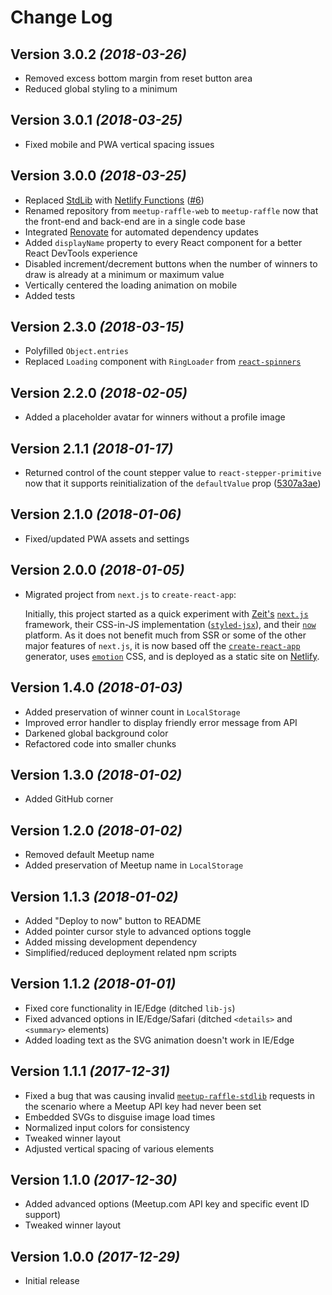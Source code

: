 # Change Log

## Version 3.0.2 _(2018-03-26)_

- Removed excess bottom margin from reset button area
- Reduced global styling to a minimum

## Version 3.0.1 _(2018-03-25)_

- Fixed mobile and PWA vertical spacing issues

## Version 3.0.0 _(2018-03-25)_

- Replaced [StdLib][stdlib] with [Netlify Functions][netlify-functions]
  ([#6](https://github.com/wKovacs64/meetup-raffle/pull/6))
- Renamed repository from `meetup-raffle-web` to `meetup-raffle` now that the
  front-end and back-end are in a single code base
- Integrated [Renovate][renovate] for automated dependency updates
- Added `displayName` property to every React component for a better React
  DevTools experience
- Disabled increment/decrement buttons when the number of winners to draw is
  already at a minimum or maximum value
- Vertically centered the loading animation on mobile
- Added tests

## Version 2.3.0 _(2018-03-15)_

- Polyfilled `Object.entries`
- Replaced `Loading` component with `RingLoader` from
  [`react-spinners`][react-spinners]

## Version 2.2.0 _(2018-02-05)_

- Added a placeholder avatar for winners without a profile image

## Version 2.1.1 _(2018-01-17)_

- Returned control of the count stepper value to `react-stepper-primitive` now
  that it supports reinitialization of the `defaultValue` prop
  ([5307a3ae][5307a3ae])

## Version 2.1.0 _(2018-01-06)_

- Fixed/updated PWA assets and settings

## Version 2.0.0 _(2018-01-05)_

- Migrated project from `next.js` to `create-react-app`:

  Initially, this project started as a quick experiment with [Zeit's][zeit]
  [`next.js`][next.js] framework, their CSS-in-JS implementation
  ([`styled-jsx`][styled-jsx]), and their [`now`][now] platform. As it does not
  benefit much from SSR or some of the other major features of `next.js`, it is
  now based off the [`create-react-app`][cra] generator, uses
  [`emotion`][emotion] CSS, and is deployed as a static site on
  [Netlify][netlify].

## Version 1.4.0 _(2018-01-03)_

- Added preservation of winner count in `LocalStorage`
- Improved error handler to display friendly error message from API
- Darkened global background color
- Refactored code into smaller chunks

## Version 1.3.0 _(2018-01-02)_

- Added GitHub corner

## Version 1.2.0 _(2018-01-02)_

- Removed default Meetup name
- Added preservation of Meetup name in `LocalStorage`

## Version 1.1.3 _(2018-01-02)_

- Added "Deploy to now" button to README
- Added pointer cursor style to advanced options toggle
- Added missing development dependency
- Simplified/reduced deployment related npm scripts

## Version 1.1.2 _(2018-01-01)_

- Fixed core functionality in IE/Edge (ditched `lib-js`)
- Fixed advanced options in IE/Edge/Safari (ditched `<details>` and `<summary>`
  elements)
- Added loading text as the SVG animation doesn't work in IE/Edge

## Version 1.1.1 _(2017-12-31)_

- Fixed a bug that was causing invalid
  [`meetup-raffle-stdlib`][meetup-raffle-stdlib] requests in the scenario where
  a Meetup API key had never been set
- Embedded SVGs to disguise image load times
- Normalized input colors for consistency
- Tweaked winner layout
- Adjusted vertical spacing of various elements

## Version 1.1.0 _(2017-12-30)_

- Added advanced options (Meetup.com API key and specific event ID support)
- Tweaked winner layout

## Version 1.0.0 _(2017-12-29)_

- Initial release

[meetup-raffle-stdlib]: https://github.com/wKovacs64/meetup-raffle-stdlib
[zeit]: https://zeit.co/
[next.js]: https://github.com/zeit/next.js/
[styled-jsx]: https://github.com/zeit/styled-jsx
[now]: https://zeit.co/now
[cra]: https://github.com/facebookincubator/create-react-app
[emotion]: https://emotion.sh/
[netlify]: https://www.netlify.com/
[5307a3ae]:
  https://github.com/wKovacs64/meetup-raffle/commit/5307a3ae8b2af1beefc4fef30fd97e7f79e36676
[react-spinners]: https://github.com/davidhu2000/react-spinners
[stdlib]: https://stdlib.com/
[netlify-functions]: https://www.netlify.com/docs/functions/
[renovate]: https://renovateapp.com/
